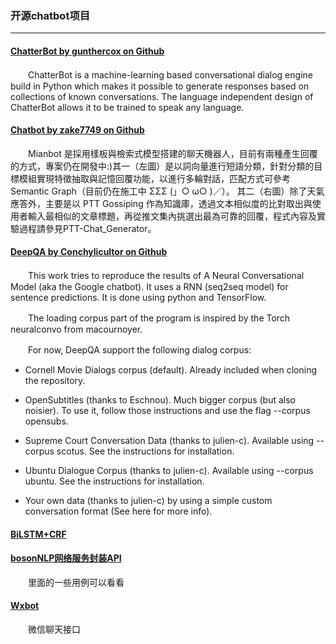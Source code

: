 ### 开源chatbot项目
---

#### [ChatterBot by gunthercox on Github](https://github.com/gunthercox/ChatterBot)

　　ChatterBot is a machine-learning based conversational dialog engine build in Python which makes it possible to generate responses based on collections of known conversations. The language independent design of ChatterBot allows it to be trained to speak any language.

#### [Chatbot by zake7749 on Github](https://github.com/zake7749/Chatbot)

　　Mianbot 是採用樣板與檢索式模型搭建的聊天機器人，目前有兩種產生回覆的方式，專案仍在開發中:)其一（左圖）是以詞向量進行短語分類，針對分類的目標模組實現特徵抽取與記憶回覆功能，以進行多輪對話，匹配方式可參考Semantic Graph（目前仍在施工中 ΣΣΣ (」○ ω○ )／）。
其二（右圖）除了天氣應答外，主要是以 PTT Gossiping 作為知識庫，透過文本相似度的比對取出與使用者輸入最相似的文章標題，再從推文集內挑選出最為可靠的回覆，程式內容及實驗過程請參見PTT-Chat_Generator。

#### [DeepQA by Conchylicultor on Github](https://github.com/Conchylicultor/DeepQA)

　　This work tries to reproduce the results of A Neural Conversational Model (aka the Google chatbot). It uses a RNN (seq2seq model) for sentence predictions. It is done using python and TensorFlow.

　　The loading corpus part of the program is inspired by the Torch neuralconvo from macournoyer.

　　For now, DeepQA support the following dialog corpus:

+ Cornell Movie Dialogs corpus (default). Already included when cloning the repository.

+ OpenSubtitles (thanks to Eschnou). Much bigger corpus (but also noisier). To use it, follow those instructions and use the flag --corpus opensubs.

+ Supreme Court Conversation Data (thanks to julien-c). Available using --corpus scotus. See the instructions for installation.

+ Ubuntu Dialogue Corpus (thanks to julien-c). Available using --corpus ubuntu. See the instructions for installation.

+ Your own data (thanks to julien-c) by using a simple custom conversation format (See here for more info).

#### [BiLSTM+CRF](https://github.com/koth/kcws/)

#### [bosonNLP网络服务封装API](https://github.com/bosondata/bosonnlp.py)

　　里面的一些用例可以看看

#### [Wxbot](https://github.com/liuwons/wxBot)

　　微信聊天接口